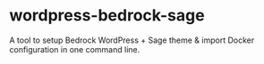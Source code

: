 # wordpress-bedrock-sage
A tool to setup Bedrock WordPress + Sage theme &amp; import Docker configuration in one command line.
